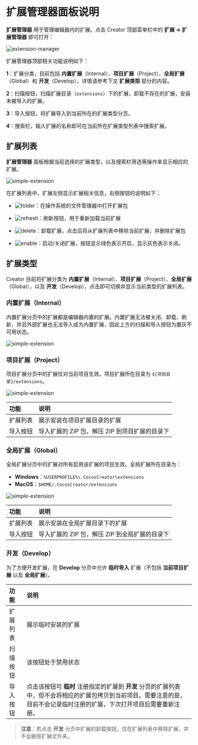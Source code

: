 # 扩展管理器面板说明

**扩展管理器** 用于管理编辑器内的扩展。点击 Creator 顶部菜单栏中的 **扩展 -> 扩展管理器** 即可打开：

![extension-manager](./image/extension-manager.png)

扩展管理器顶部相关功能说明如下：

**1**：扩展分类，目前包括 **内置扩展**（Internal）、**项目扩展**（Project）、**全局扩展**（Global）和 **开发**（Develop），详情请参考下文 **扩展类型** 部分的内容。

**2**：扫描按钮，扫描扩展目录（`extensions`）下的扩展，卸载不存在的扩展，安装未被导入的扩展。

**3**：导入按钮，将扩展导入到当前所在的扩展类型分页。

**4**：搜索栏，输入扩展的名称即可在当前所在扩展类型列表中搜索扩展。

## 扩展列表

**扩展管理器** 面板根据当前选择的扩展类型，以及搜索栏筛选等操作来显示相应的扩展。

![simple-extension](./image/extension-list.png)

在扩展列表中，扩展左侧显示扩展相关信息，右侧按钮的说明如下：

- ![folder](first/folder.png)：在操作系统的文件管理器中打开扩展包

- ![refresh](first/refresh.png)：刷新按钮，用于重新加载当前扩展

- ![delete](first/delete.png)：卸载扩展，点击后将从扩展列表中移除当前扩展，并删除扩展包

- ![enable](first/enable.png)：启动/关闭扩展，按钮显示绿色表示开启，显示灰色表示关闭。

## 扩展类型

Creator 目前将扩展分类为 **内置扩展**（Internal）、**项目扩展**（Project）、**全局扩展**（Global），以及 **开发**（Develop），点击即可切换并显示当前类型的扩展列表。

### 内置扩展（Internal）

内置扩展分页中的扩展都是编辑器内置的扩展。内置扩展无法被关闭、卸载、刷新，并且外部扩展也无法导入成为内置扩展，因此上方的扫描和导入按钮为置灰不可用状态。

![simple-extension](./image/extension-internal.png)

### 项目扩展（Project）

项目扩展分页中的扩展仅对当前项目生效。项目扩展所在目录为 `${项目目录}/extensions`。

![simple-extension](./image/extension-project.png)

| 功能             | 说明         |
| :--------------- | :---------- |
| 扩展列表         | 展示安装在项目扩展目录的扩展                   |
| 导入按钮         | 导入扩展的 ZIP 包，解压 ZIP 到项目扩展的目录下 |

### 全局扩展（Global）

全局扩展分页中的扩展对所有启用该扩展的项目生效。全局扩展所在目录为：

- **Windows**：`%USERPROFILE%\.CocosCreator\extensions`
- **MacOS**：`$HOME/.CocosCreator/extensions`

![simple-extension](./image/extension-global.png)

| 功能        | 说明         |
| :--------- | :----------- |
| 扩展列表    | 展示安装在全局扩展目录下的扩展                 |
| 导入按钮    | 导入扩展的 ZIP 包，解压 ZIP 到全局扩展的目录下  |

### 开发（Develop）

为了方便开发扩展，在 **Develop** 分页中允许 **临时导入** 扩展（不包括 **当前项目扩展** 以及 **全局扩展**）。

| 功能     | 说明      |
| :------ | :-------- |
| 扩展列表 | 展示临时安装的扩展                             |
| 扫描按钮 | 该按钮处于禁用状态                             |
| 导入按钮 | 点击该按钮可 **临时** 注册指定的扩展到 **开发** 分页的扩展列表中，但不会将相应的扩展包拷贝到当前项目。需要注意的是，目前不会记录临时注册的扩展，下次打开项目后需要重新注册。|

> **注意**：若点击 **开发** 分页中扩展的卸载按钮，仅在扩展列表中移除扩展，并不会删除扩展文件夹。
